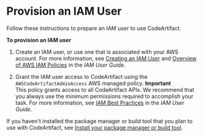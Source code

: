# Provision an IAM User<a name="get-set-up-provision-user"></a>

Follow these instructions to prepare an IAM user to use CodeArtifact\.

**To provision an IAM user**

1. Create an IAM user, or use one that is associated with your AWS account\. For more information, see [Creating an IAM User](https://docs.aws.amazon.com/IAM/latest/UserGuide/Using_SettingUpUser.html#Using_CreateUser_console) and [Overview of AWS IAM Policies](https://docs.aws.amazon.com/IAM/latest/UserGuide/PoliciesOverview.html) in the *IAM User Guide*\.

1. Grant the IAM user access to CodeArtifact using the `AWSCodeArtifactAdminAccess` AWS managed policy\.
**Important**  
This policy grants access to all CodeArtifact APIs\. We recommend that you always use the minimum permissions required to accomplish your task\. For more information, see [IAM Best Practices](https://docs.aws.amazon.com/IAM/latest/UserGuide/best-practices.html) in the *IAM User Guide*\. 

If you haven't installed the package manager or build tool that you plan to use with CodeArtifact, see [Install your package manager or build tool](getting-started-install-package-manager.md)\.